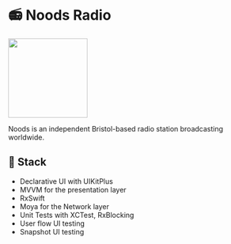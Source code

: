 # 📻 Noods Radio

<img width=160 src="https://user-images.githubusercontent.com/274318/160160835-8684ad21-6ed7-456c-9a62-01afb807fa34.jpg">

Noods is an independent Bristol-based radio station broadcasting worldwide.

## 🚀 Stack

* Declarative UI with UIKitPlus
* MVVM for the presentation layer
* RxSwift
* Moya for the Network layer
* Unit Tests with XCTest, RxBlocking
* User flow UI testing
* Snapshot UI testing